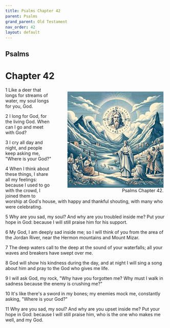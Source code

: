 ```yaml
---
title: Psalms Chapter 42
parent: Psalms
grand_parent: Old Testament
nav_order: 42
layout: default
---
```


## Psalms

# Chapter 42

<figure style="float: right; margin-right: 10px;">
    <img src="/assets/Image/Psalms/500/42.jpg" alt="Psalms Chapter 42" style="width: 300px; height: 300px; float: right;padding-left: 10px;"/>
    <figcaption style="clear: both;text-align: right;">Psalms Chapter 42.</figcaption>
</figure>
1 Like a deer that longs for streams of water, my soul longs for you, God.

2 I long for God, for the living God. When can I go and meet with God?

3 I cry all day and night, and people keep asking me, "Where is your God?"

4 When I think about these things, I share all my feelings: because I used to go with the crowd, I joined them to worship at God's house, with happy and thankful shouting, with many who were celebrating.

5 Why are you sad, my soul? And why are you troubled inside me? Put your hope in God: because I will still praise him for his support.

6 My God, I am deeply sad inside me; so I will think of you from the area of the Jordan River, near the Hermon mountains and Mount Mizar.

7 The deep waters call to the deep at the sound of your waterfalls; all your waves and breakers have swept over me.

8 God will show his kindness during the day, and at night I will sing a song about him and pray to the God who gives me life.

9 I will ask God, my rock, "Why have you forgotten me? Why must I walk in sadness because the enemy is crushing me?"

10 It's like there's a sword in my bones; my enemies mock me, constantly asking, "Where is your God?"

11 Why are you sad, my soul? And why are you upset inside me? Put your hope in God: because I will still praise him, who is the one who makes me well, and my God.


